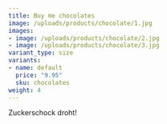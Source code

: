 ```yaml
---
title: Buy me chocolates
image: /uploads/products/chocolate/1.jpg
images:
- image: /uploads/products/chocolate/2.jpg
- image: /uploads/products/chocolate/3.jpg
variant_type: size
variants:
- name: default
  price: "9.95"
  sku: chocolates
weight: 4
---
```

Zuckerschock droht!